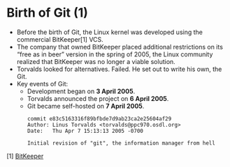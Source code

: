 # Birth of Git (1)

<v-clicks>

- Before the birth of Git, the Linux kernel was developed using the commercial BitKeeper[1] VCS.
- The company that owned BitKeeper placed additional restrictions on its “free as in beer” version in the spring of 2005, the Linux community realized that BitKeeper was no longer a viable solution.
- Torvalds looked for alternatives. Failed. He set out to write his own, the Git.
- Key events of Git:
  - Development began on **3 April 2005**.
  - Torvalds announced the project on **6 April 2005**.
  - Git became self-hosted on **7 April 2005**.
    ```
    commit e83c5163316f89bfbde7d9ab23ca2e25604af29
    Author: Linus Torvalds <torvalds@ppc970.osdl.org>
    Date:   Thu Apr 7 15:13:13 2005 -0700

    Initial revision of "git", the information manager from hell
    ```

</v-clicks>

[1] <a href="http://www.bitkeeper.org/">BitKeeper</a>